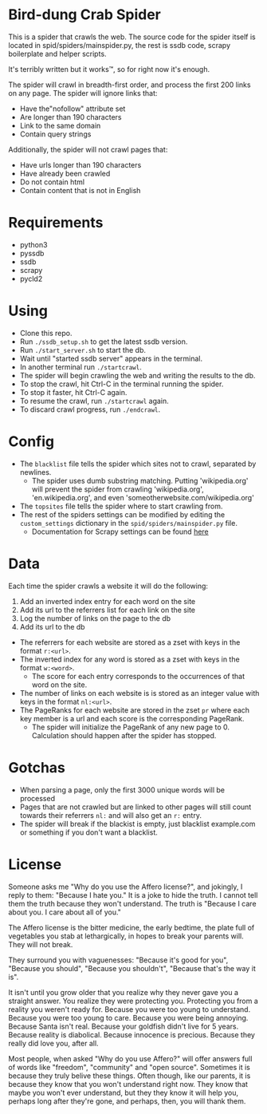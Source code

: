 # Bird-dung Crab Spider
This is a spider that crawls the web. The source code for the spider itself is
located in spid/spiders/mainspider.py, the rest is ssdb code, scrapy
boilerplate and helper scripts.

It's terribly written but it works™, so for right now it's enough.

The spider will crawl in breadth-first order, and process the first 200 links
on any page. The spider will ignore links that:
- Have the"nofollow" attribute set
- Are longer than 190 characters
- Link to the same domain
- Contain query strings

Additionally, the spider will not crawl pages that:
- Have urls longer than 190 characters
- Have already been crawled
- Do not contain html
- Contain content that is not in English

# Requirements
- python3
- pyssdb
- ssdb
- scrapy
- pycld2

# Using
- Clone this repo.
- Run `./ssdb_setup.sh` to get the latest ssdb version.
- Run `./start_server.sh` to start the db.
- Wait until "started ssdb server" appears in the terminal.
- In another terminal run `./startcrawl`.
- The spider will begin crawling the web and writing the results to the db.
- To stop the crawl, hit Ctrl-C in the terminal running the spider.
- To stop it faster, hit Ctrl-C again.
- To resume the crawl, run `./startcrawl` again.
- To discard crawl progress, run `./endcrawl`.

# Config
- The `blacklist` file tells the spider which sites not to crawl, separated by newlines.
    - The spider uses dumb substring matching. Putting 'wikipedia.org' will
      prevent the spider from crawling 'wikipedia.org', 'en.wikipedia.org', and
      even 'someotherwebsite.com/wikipedia.org'
- The `topsites` file tells the spider where to start crawling from.
- The rest of the spiders settings can be modified by editing the
  `custom_settings` dictionary in the `spid/spiders/mainspider.py` file.
    - Documentation for Scrapy settings can be found [here](https://docs.scrapy.org/en/latest/topics/settings.html)

# Data
Each time the spider crawls a website it will do the following:
1. Add an inverted index entry for each word on the site
2. Add its url to the referrers list for each link on the site
3. Log the number of links on the page to the db
4. Add its url to the db

- The referrers for each website are stored as a zset with keys in the format
  `r:<url>`.
- The inverted index for any word is stored as a zset with keys in the format
  `w:<word>`.
    - The score for each entry corresponds to the occurrences of that word on
      the site.
- The number of links on each website is is stored as an integer value with
  keys in the format `nl:<url>`.
- The PageRanks for each website are stored in the zset `pr` where each key
  member is a url and each score is the corresponding PageRank.
    - The spider will initialize the PageRank of any new page to 0. Calculation
      should happen after the spider has stopped.

# Gotchas
- When parsing a page, only the first 3000 unique words will be processed
- Pages that are not crawled but are linked to other pages will still count
  towards their referrers `nl:` and will also get an `r:` entry.
- The spider will break if the blackist is empty, just blacklist example.com or
something if you don't want a blacklist.

# License
Someone asks me "Why do you use the Affero license?", and jokingly, I reply to
them: "Because I hate you." It is a joke to hide the truth. I cannot tell them
the truth because they won't understand. The truth is "Because I care about
you. I care about all of you."

The Affero license is the bitter medicine, the early bedtime, the plate full of
vegetables you stab at lethargically, in hopes to break your parents will. They
will not break.

They surround you with vaguenesses: "Because it's good for you", "Because you
should", "Because you shouldn't", "Because that's the way it is". 

It isn't until you grow older that you realize why they never gave you a
straight answer. You realize they were protecting you. Protecting you from a
reality you weren't ready for. Because you were too young to understand.
Because you were too young to care. Because you were being annoying. Because
Santa isn't real. Because your goldfish didn't live for 5 years. Because
reality is diabolical. Because innocence is precious. Because they really did
love you, after all.

Most people, when asked "Why do you use Affero?" will offer answers full
of words like "freedom", "community" and "open source". Sometimes it is because
they truly belive these things. Often though, like our parents, it is because
they know that you won't understand right now. They know that maybe you won't
ever understand, but they they know it will help you, perhaps long after
they're gone, and perhaps, then, you will thank them.

